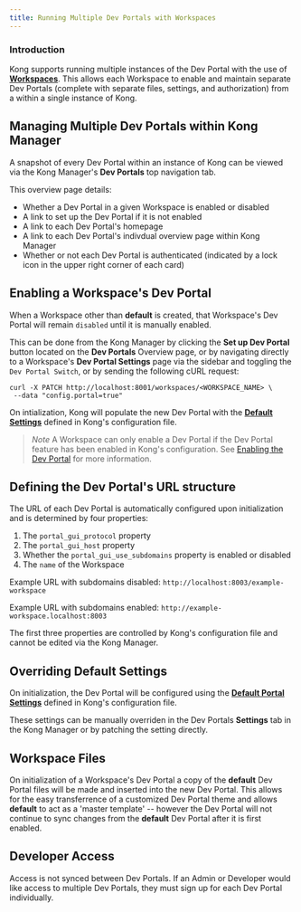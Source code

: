 ```yaml
---
title: Running Multiple Dev Portals with Workspaces
---
```


### Introduction

Kong supports running multiple instances of the Dev Portal with the use of
[**Workspaces**](/enterprise/{{page.kong_version}}/admin-api/workspaces/reference/). This allows each Workspace to enable
and maintain separate Dev Portals (complete with separate files, settings, and
authorization) from a within a single instance of Kong.

## Managing Multiple Dev Portals within Kong Manager

A snapshot of every Dev Portal within an instance of Kong can be viewed via
the Kong Manager's **Dev Portals** top navigation tab.

This overview page details:

- Whether a Dev Portal in a given Workspace is enabled or disabled
- A link to set up the Dev Portal if it is not enabled
- A link to each Dev Portal's homepage
- A link to each Dev Portal's indivdual overview page within Kong Manager
- Whether or not each Dev Portal is authenticated (indicated by a lock icon
in the upper right corner of each card)


## Enabling a Workspace's Dev Portal

When a Workspace other than **default** is created, that Workspace's Dev Portal
will remain `disabled` until it is manually enabled.

This can be done from the Kong Manager by clicking the **Set up Dev Portal**
button located on the **Dev Portals** Overview page, or by navigating directly
to a Workspace's **Dev Portal Settings** page via the sidebar and toggling the
`Dev Portal Switch`, or by sending the following cURL request:

```
curl -X PATCH http://localhost:8001/workspaces/<WORKSPACE_NAME> \
 --data "config.portal=true"
```

On intialization, Kong will populate the new Dev Portal with the [**Default Settings**](#defining-dev-portals-default-settings) defined in Kong's configuration file.

>*Note* A Workspace can only enable a Dev Portal if the Dev Portal feature has been enabled in Kong's configuration. See [Enabling the Dev Portal](/enterprise/{{page.kong_version}}/getting-started/enable-dev-portal/) for more information.


## Defining the Dev Portal's URL structure

The URL of each Dev Portal is automatically configured upon initialization and
is determined by four properties:

1. The `portal_gui_protocol` property
2. The `portal_gui_host` property
3. Whether the `portal_gui_use_subdomains` property is enabled or disabled
4. The `name` of the Workspace

Example URL with subdomains disabled: `http://localhost:8003/example-workspace`

Example URL with subdomains enabled: `http://example-workspace.localhost:8003`

The first three properties are controlled by Kong's configuration file and
cannot be edited via the Kong Manager.

## Overriding Default Settings

On initialization, the Dev Portal will be configured using the [**Default Portal Settings**](/enterprise/{{page.kong_version}}/developer-portal/configuration/workspaces/#overriding-default-settings) defined in Kong's configuration file.

These settings can be manually overriden in the Dev Portals **Settings** tab
in the Kong Manager or by patching the setting directly.

## Workspace Files

On initialization of a Workspace's Dev Portal a copy of the **default** Dev Portal files will be made and inserted into the new Dev Portal. This allows for the easy transferrence of a customized Dev Portal theme and allows **default** to act as a 'master template' -- however the Dev Portal will not continue to sync changes from the **default** Dev Portal after it is first enabled.

## Developer Access

Access is not synced between Dev Portals. If an Admin or Developer would like access to multiple Dev Portals, they must sign up for each Dev Portal individually.
